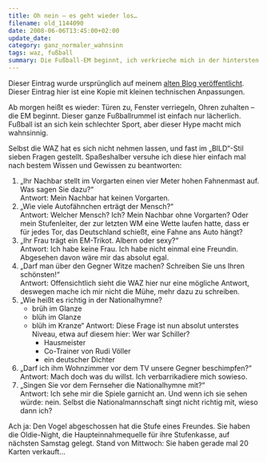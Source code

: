```yaml
---
title: Oh nein – es geht wieder los…
filename: old_1144090
date: 2008-06-06T13:45:00+02:00
update_date:
category: ganz_normaler_wahnsinn
tags: waz, fußball
summary: Die Fußball-EM beginnt, ich verkrieche mich in der hintersten Ecke.
---
```

Dieser Eintrag wurde ursprünglich auf meinem [alten Blog veröffentlicht](https://stu.blogger.de/stories/1144090/). Dieser Eintrag hier ist eine Kopie mit kleinen technischen Anpassungen.

Ab morgen heißt es wieder: Türen zu, Fenster verriegeln,  Ohren zuhalten – die EM beginnt. Dieser ganze Fußballrummel ist einfach nur lächerlich. Fußball ist an sich kein schlechter Sport, aber dieser Hype macht mich wahnsinnig.

Selbst die WAZ hat es sich nicht nehmen lassen, und fast im „BILD“-Stil sieben Fragen gestellt. Spaßeshalber versuhe ich diese hier einfach mal nach bestem Wissen und Gewissen zu beantworten:
1. „Ihr Nachbar stellt im Vorgarten einen vier Meter hohen Fahnenmast auf. Was sagen Sie dazu?“\
    Antwort: Mein Nachbar hat keinen Vorgarten.
2. „Wie viele Autofähnchen erträgt der Mensch?“\
    Antwort: Welcher Mensch? Ich? Mein Nachbar ohne Vorgarten? Oder mein Stufenleiter, der zur letzten WM eine Wette laufen hatte, dass er für jedes Tor, das Deutschland schießt, eine Fahne ans Auto hängt?
3. „Ihr Frau trägt ein EM-Trikot. Albern oder sexy?“\
    Antwort: Ich habe keine Frau. Ich habe nicht einmal eine Freundin. Abgesehen davon wäre mir das absolut egal.
4. „Darf man über den Gegner Witze machen? Schreiben Sie uns Ihren schönsten!“\
    Antwort: Offensichtlich sieht die WAZ hier nur eine mögliche Antwort, deswegen mache ich mir nicht die Mühe, mehr dazu zu schreiben.
5. „Wie heißt es richtig in der Nationalhymne?
    - brüh im Glanze
    - blüh im Glanze
    - blüh im Kranze“
    Antwort: Diese Frage ist nun absolut unterstes Niveau, etwa auf diesem hier: Wer war Schiller?
        - Hausmeister
        - Co-Trainer von Rudi Völler
        - ein deutscher Dichter
6. „Darf ich ihm Wohnzimmer vor dem TV unsere Gegner beschimpfen?“\
    Antwort: Mach doch was du willst. Ich verbarrikadiere mich sowieso.
7. „Singen Sie vor dem Fernseher die Nationalhymne mit?“\
    Antwort: Ich sehe mir die Spiele garnicht an. Und wenn ich sie sehen würde: nein. Selbst die Nationalmannschaft singt nicht richtig mit, wieso dann ich?

Ach ja: Den Vogel abgeschossen hat die Stufe eines Freundes. Sie haben die Oldie-Night, die Haupteinnahmequelle für ihre Stufenkasse, auf nächsten Samstag gelegt. Stand von Mittwoch: Sie haben gerade mal 20 Karten verkauft…
